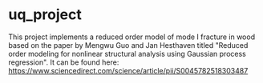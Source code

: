 # uq_project

This project implements a reduced order model of mode I fracture in wood based on the paper by Mengwu Guo and Jan Hesthaven titled "Reduced order modeling for nonlinear structural analysis using Gaussian process regression". It can be found here: https://www.sciencedirect.com/science/article/pii/S0045782518303487
